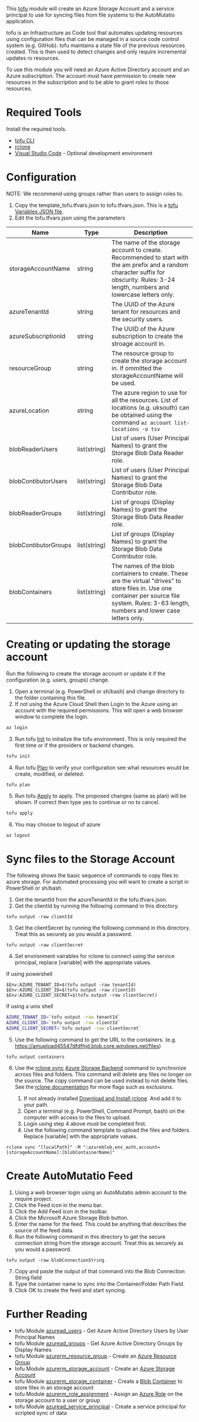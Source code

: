 This [tofu](https://developer.hashicorp.com/tofu/docs) module will create an
Azure Storage Account and a service principal to use for syncing files from file
systems to the AutoMutatio application.

tofu is an Infrastructure as Code tool that automates updating resources using
configuration files that can be managed in a source code control system (e.g. GitHub).
tofu maintains a state file of the previous resources created. This is then
used to detect changes and only require incremental updates ro resources.

To use this module you will need an Azure Active Directory account and an Azure
subscription. The account must have permission to create new resources in the
subscription and to be able to grant roles to those resources.

# Required Tools

Install the required tools.

- [tofu CLI](https://developer.hashicorp.com/tofu/downloads)
- [rclone](https://rclone.org/downloads/)
- [Visual Studio Code](https://code.visualstudio.com/download) - Optional development environment

# Configuration

NOTE: We recommend using groups rather than users to assign roles to.

1. Copy the template_tofu.tfvars.json to tofu.tfvars.json. This is a [tofu Variables JSON file](https://developer.hashicorp.com/tofu/language/values/variables).
2. Edit the tofu.tfvars.json using the parameters

| Name                 | Type         | Description                                                                                                                                                                                      |
| -------------------- | ------------ | ------------------------------------------------------------------------------------------------------------------------------------------------------------------------------------------------ |
| storageAccountName   | string       | The name of the storage account to create. Recommended to start with the am prefix and a random character suffix for obscurity. Rules: 3-24 length, numbers and lowercase letters only.          |
| azureTenantId        | string       | The UUID of the Azure tenant for resources and the security users.                                                                                                                               |
| azureSubscriptionId  | string       | The UUID of the Azure subscription to create the stroage account in.                                                                                                                             |
| resourceGroup        | string       | The resource group to create the storage account in. If ommitted the storageAccountName will be used.                                                                                            |
| azureLocation        | string       | The azure region to use for all the resources. List of locations (e.g. uksouth) can be obtained using the command `az account list-locations -o tsv`                                             |
| blobReaderUsers      | list(string) | List of users (User Principal Names) to grant the Storage Blob Data Reader role.                                                                                                                 |
| blobContibutorUsers  | list(string) | List of users (User Principal Names) to grant the Storage Blob Data Contributor role.                                                                                                            |
| blobReaderGroups     | list(string) | List of groups (Display Names) to grant the Storage Blob Data Reader role.                                                                                                                       |
| blobContibutorGroups | list(string) | List of groups (Display Names) to grant the Storage Blob Data Contributor role.                                                                                                                  |
| blobContainers       | list(string) | The names of the blob containers to create. These are the virtual "drives" to store files in. Use one container per source file system. Rules: 3-63 length, numbers and lower case letters only. |

# Creating or updating the storage account

Run the following to create the storage account or update it if the configuration (e.g. users, groups) change.

1. Open a terminal (e.g. PowerShell or sh/bash) and change directory to the folder containing this file.
2. If not using the Azure Cloud Shell then Login to the Azure using an account with the
   required permissions. This will open a web browser window to complete the login.

```bash
az login
```

3. Run tofu [Init](https://developer.hashicorp.com/tofu/cli/commands/init) to
   initialize the tofu environment. This is only required the first time or if the
   providers or backend changes.

```bash
tofu init
```

4. Run tofu [Plan](https://developer.hashicorp.com/tofu/cli/commands/plan) to verify
   your configuration see what resources would be create, modified, or deleted.

```bash
tofu plan
```

5. Run tofu [Apply](https://developer.hashicorp.com/tofu/cli/commands/apply) to apply.
   The proposed changes (same as plan) will be shown. If correct then type yes to continue or no to cancel.

```bash
tofu apply
```

6. You may choose to logout of azure

```
az logout
```

# Sync files to the Storage Account

The following shows the basic sequence of commands to copy files to azure storage.
For automated processing you will want to create a script in PowerShell or sh/bash.

1. Get the tenantId from the azureTenantId in the tofu.tfvars.json.
2. Get the clientId by running the following command in this directory.

```
tofu output -raw clientId
```

3. Get the clientSecret by running the following command in this directory.
   Treat this as securely as you would a password.

```
tofu output -raw clientSecret
```

4. Set environment vairables for rclone to connect using the service principal, replace [variable] with the appropriate values.

If using powershell

```
$Env:AZURE_TENANT_ID=$(tofu output -raw tenantId)
$Env:AZURE_CLIENT_ID=$(tofu output -raw clientId)
$Env:AZURE_CLIENT_SECRET=$(tofu output -raw clientSecret)
```

If using a unix shell

```sh
AZURE_TENANT_ID=`tofu output -raw tenantId`
AZURE_CLIENT_ID=`tofu output -raw clientId`
AZURE_CLIENT_SECRET=`tofu output -raw clientSecret`
```

5. Use the following command to get the URL to the containers.
   (e.g. https://amupload45547dfdfhjd.blob.core.windows.net/files)

```
tofu output containers
```

6. Use the [rclone sync](https://rclone.org/commands/rclone_sync/) [Azure Storage Backend](https://rclone.org/azureblob/)
   command to synchronize across files and folders.
   This command will delete any files no longer on the source. The copy command can be used instead to not delete files.
   See the [rclone documentation](https://rclone.org/commands/rclone_sync/) for more flags such as exclusions.

   1. If not already installed [Download and Install rclone](https://rclone.org/downloads/). And add it to your path.
   2. Open a terminal (e.g. PowerShell, Command Prompt, bash) on the computer with access to the files to upload.
   3. Login using step 4 above must be completed first.
   4. Use the following command template to upload the files and folders. Replace [variable] with the appropriate values.

```
rclone sync "[localPath]" -M ":azureblob,env_auth,account=[storageAccountName]:[blobContainerName]"
```

# Create AutoMutatio Feed

1. Using a web browser login using an AutoMutatio admin account to the require project.
2. Click the Feed icon in the menu bar.
3. Click the Add Feed icon in the toolbar.
4. Click the Microsoft Azure Storage Blob button.
5. Enter the name for the feed. This could be anything that describes the source of the feed data.
6. Run the following command in this directory to get the secure connection string from the storage account. Treat this as securely as you would a password.

```
tofu output -raw blobConnectionString
```

7. Copy and paste the output of that command into the Blob Connection String field
8. Type the container name to sync into the Container/Folder Path Field.
9. Click OK to create the feed and start syncing.

# Further Reading

- tofu Module [azuread_users](https://registry.tofu.io/providers/hashicorp/azuread/latest/docs/data-sources/users) - Get Azure Active Directory Users by User Principal Names
- tofu Module [azuread_groups](https://registry.tofu.io/providers/hashicorp/azuread/latest/docs/data-sources/groups) - Get Azure Active Directory Groups by Display Names
- tofu Module [azurerm_resource_group](https://registry.tofu.io/providers/hashicorp/azurerm/latest/docs/resources/resource_group) - Create an [Azure Resource Group](https://learn.microsoft.com/en-us/azure/azure-resource-manager/management/manage-resource-groups-portal)
- tofu Module [azurerm_storage_account](https://registry.tofu.io/providers/hashicorp/azurerm/latest/docs/resources/storage_account) - Create an [Azure Storage Account](https://learn.microsoft.com/en-us/azure/storage/common/storage-account-overview)
- tofu Module [azurerm_storage_container](https://registry.tofu.io/providers/hashicorp/azurerm/latest/docs/resources/storage_container) - Create a [Blob Container](https://learn.microsoft.com/en-us/azure/storage/blobs/storage-blobs-introduction) to store files in an storage account
- tofu Module [azurerm_role_assignment](https://registry.tofu.io/providers/hashicorp/azurerm/latest/docs/resources/role_assignment) - Assign an [Azure Role](https://learn.microsoft.com/en-us/azure/role-based-access-control/built-in-roles) on the storage account to a user or group
- tofu Module [azuread_service_principal](https://registry.tofu.io/providers/hashicorp/azuread/latest/docs/resources/service_principal) - Create a service principal for scripted sync of data
